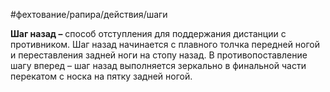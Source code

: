 #фехтование/рапира/действия/шаги

**Шаг назад –** способ отступления для поддержания дистанции с противником. Шаг назад начинается с плавного толчка передней ногой и переставления задней ноги на стопу назад. В противопоставление шагу вперед – шаг назад выполняется зеркально в финальной части перекатом с носка на пятку задней ногой.
